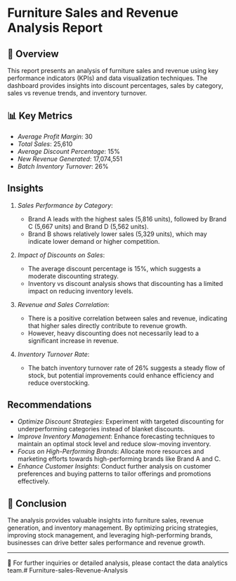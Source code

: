 # Furniture Sales and Revenue Analysis Report

## 📌 Overview
This report presents an analysis of furniture sales and revenue using key performance indicators (KPIs) and data visualization techniques. The dashboard provides insights into discount percentages, sales by category, sales vs revenue trends, and inventory turnover.

## 📊 Key Metrics
- *Average Profit Margin*: 30
- *Total Sales*: 25,610
- *Average Discount Percentage*: 15%
- *New Revenue Generated*: 17,074,551
- *Batch Inventory Turnover*: 26%

## Insights
1. *Sales Performance by Category*:
   - Brand A leads with the highest sales (5,816 units), followed by Brand C (5,667 units) and Brand D (5,562 units).
   - Brand B shows relatively lower sales (5,329 units), which may indicate lower demand or higher competition.

2. *Impact of Discounts on Sales*:
   - The average discount percentage is 15%, which suggests a moderate discounting strategy.
   - Inventory vs discount analysis shows that discounting has a limited impact on reducing inventory levels.

3. *Revenue and Sales Correlation*:
   - There is a positive correlation between sales and revenue, indicating that higher sales directly contribute to revenue growth.
   - However, heavy discounting does not necessarily lead to a significant increase in revenue.

4. *Inventory Turnover Rate*:
   - The batch inventory turnover rate of 26% suggests a steady flow of stock, but potential improvements could enhance efficiency and reduce overstocking.

##  Recommendations
- *Optimize Discount Strategies*: Experiment with targeted discounting for underperforming categories instead of blanket discounts.
- *Improve Inventory Management*: Enhance forecasting techniques to maintain an optimal stock level and reduce slow-moving inventory.
- *Focus on High-Performing Brands*: Allocate more resources and marketing efforts towards high-performing brands like Brand A and C.
- *Enhance Customer Insights*: Conduct further analysis on customer preferences and buying patterns to tailor offerings and promotions effectively.

## 📎 Conclusion
The analysis provides valuable insights into furniture sales, revenue generation, and inventory management. By optimizing pricing strategies, improving stock management, and leveraging high-performing brands, businesses can drive better sales performance and revenue growth.

---
📧 For further inquiries or detailed analysis, please contact the data analytics team.# Furniture-sales-Revenue-Analysis
